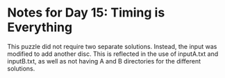 # Notes for Day 15: Timing is Everything

This puzzle did not require two separate solutions.  Instead, the input
was modified to add another disc.  This is reflected in the use of
inputA.txt and inputB.txt, as well as not having A and B directories for
the different solutions.

